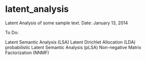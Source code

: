 latent_analysis
===============

Latent Analysis of some sample text.
Date: January 13, 2014

To Do:

Latent Semantic Analysis (LSA)
Latent Dirichlet Allocation (LDA)
probabilistic Latent Semantic Analysis (pLSA)
Non-negative Matrix Factorization (NNMF)
